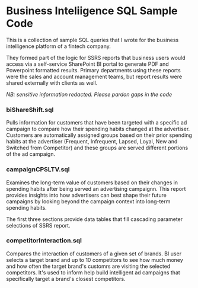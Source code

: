 # Business Inteliigence SQL Sample Code

This is a collection of sample SQL queries that I wrote for the business intelligence platform of a fintech company. 

They formed part of the logic for SSRS reports that business users would access via a self-service SharePoint BI portal to generate PDF and Powerpoint formatted results. Primary departments using these reports were the sales and account management teams, but report results were shared externally with clients as well.

*NB: sensitive information redacted. Please pardon gaps in the code*

### biShareShift.sql ###
Pulls information for customers that have been targeted with a specific ad campaign to compare how their spending habits changed at the advertiser. Customers are automatically assigned groups based on their prior spending habits at the advertiser (Frequent, Infrequent, Lapsed, Loyal, New and Switched from Competitor) and these groups are served different portions of the ad campaign.

### campaignCPSLTV.sql ###
Examines the long-term value of customers based on their changes in spending habits after being served an advertising campaignn. This report provides insights into how advertisers can best shape their future campaigns by looking beyond the campaign context into long-term spending habits.

The first three sections provide data tables that fill cascading parameter selections of SSRS report.

### competitorInteraction.sql ###
Compares the interaction of customers of a given set of brands. BI user selects a target brand and up to 10 competitors to see how much money and how often the target brand's customrs are visiting the selected competitors. It's used to inform help build intelligent ad campaigns that specifically target a brand's closest competitors.


